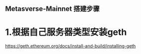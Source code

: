 ## Metasverse-Mainnet 搭建步骤

# 1.根据自己服务器类型安装geth

https://geth.ethereum.org/docs/install-and-build/installing-geth
